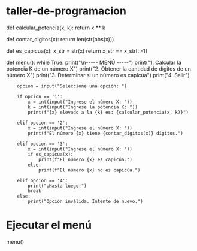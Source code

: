 # taller-de-programacion
def calcular_potencia(x, k):
    return x ** k

def contar_digitos(x):
    return len(str(abs(x)))

def es_capicua(x):
    x_str = str(x)
    return x_str == x_str[::-1]

def menu():
    while True:
        print("\n----- MENÚ -----")
        print("1. Calcular la potencia K de un número X")
        print("2. Obtener la cantidad de dígitos de un número X")
        print("3. Determinar si un número es capicúa")
        print("4. Salir")
        
        opcion = input("Seleccione una opción: ")
        
        if opcion == '1':
            x = int(input("Ingrese el número X: "))
            k = int(input("Ingrese la potencia K: "))
            print(f"{x} elevado a la {k} es: {calcular_potencia(x, k)}")
        
        elif opcion == '2':
            x = int(input("Ingrese el número X: "))
            print(f"El número {x} tiene {contar_digitos(x)} dígitos.")
        
        elif opcion == '3':
            x = int(input("Ingrese el número X: "))
            if es_capicua(x):
                print(f"El número {x} es capicúa.")
            else:
                print(f"El número {x} no es capicúa.")
        
        elif opcion == '4':
            print("¡Hasta luego!")
            break
        else:
            print("Opción inválida. Intente de nuevo.")

# Ejecutar el menú
menu()
